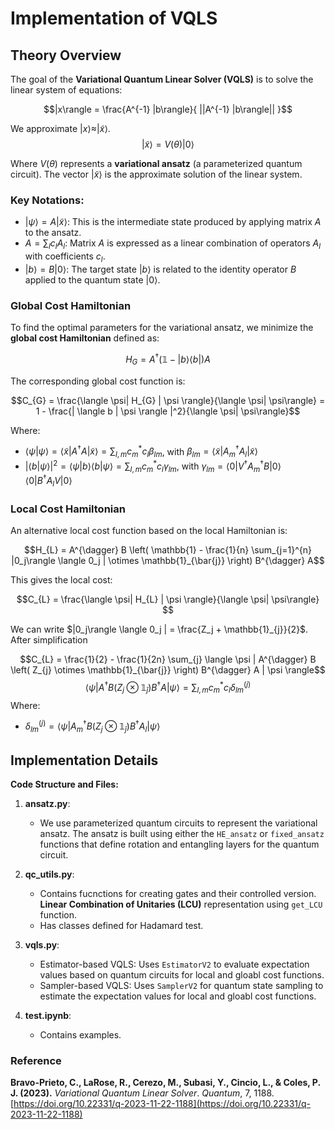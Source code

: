 # Implementation of VQLS

## Theory Overview
The goal of the **Variational Quantum Linear Solver (VQLS)** is to solve the linear system of equations:

$$|x\rangle = \frac{A^{-1} |b\rangle}{ ||A^{-1} |b\rangle|| }$$

We approximate $|x\rangle \approx |\tilde{x}\rangle$.
$$|\tilde{x}\rangle = V(\theta) |0\rangle$$

Where $V(\theta)$ represents a **variational ansatz** (a parameterized quantum circuit). The vector $|\tilde{x}\rangle$ is the approximate solution of the linear system.

### Key Notations:
- $|\psi\rangle = A|\tilde{x}\rangle$: This is the intermediate state produced by applying matrix $A$ to the ansatz.
- $A = \sum_{l} c_l A_l$: Matrix $A$ is expressed as a linear combination of operators $A_l$ with coefficients $c_l$.
- $|b\rangle = B|0\rangle$: The target state $|b\rangle$ is related to the identity operator $B$ applied to the quantum state $|0\rangle$.


### Global Cost Hamiltonian

To find the optimal parameters for the variational ansatz, we minimize the **global cost Hamiltonian** defined as:

$$H_{G} = A^{\dagger} (\mathbb{1} - |b\rangle \langle b|) A$$

The corresponding global cost function is:

$$C_{G} = \frac{\langle \psi| H_{G} | \psi \rangle}{\langle \psi| \psi\rangle} = 1 - \frac{| \langle b | \psi \rangle |^2}{\langle \psi| \psi\rangle}$$

Where:
- $\langle \psi| \psi\rangle = \langle \tilde{x}| A^{\dagger} A |\tilde{x}\rangle = \sum_{l,m} c_{m}^{*} c_{l} \beta_{lm}$, with $\beta_{lm} = \langle \tilde{x}| A_{m}^{\dagger} A_{l} |\tilde{x}\rangle$
- $| \langle b | \psi \rangle |^2 = \langle \psi | b \rangle \langle b | \psi \rangle = \sum_{l,m} c_m^{*} c_{l} \gamma_{lm}$, with $\gamma_{lm} = \langle 0| V^{\dagger} A_{m}^{\dagger} B | 0 \rangle \langle 0 | B^{\dagger} A_l V|0 \rangle$


### Local Cost Hamiltonian

An alternative local cost function based on the local Hamiltonian is:

$$H_{L} = A^{\dagger} B \left( \mathbb{1} - \frac{1}{n} \sum_{j=1}^{n} |0_j\rangle \langle 0_j | \otimes \mathbb{1}_{\bar{j}} \right) B^{\dagger} A$$

This gives the local cost:

$$C_{L} = \frac{\langle \psi| H_{L} | \psi \rangle}{\langle \psi| \psi\rangle} $$

We can write $|0_j\rangle \langle 0_j | = \frac{Z_j + \mathbb{1}_{j}}{2}$. After simplification

$$C_{L} = \frac{1}{2} - \frac{1}{2n} \sum_{j} \langle \psi | A^{\dagger} B \left( Z_{j} \otimes \mathbb{1}_{\bar{j}} \right) B^{\dagger} A | \psi \rangle$$
$$\langle \psi | A^{\dagger} B \left( Z_{j} \otimes \mathbb{1}_{\bar{j}} \right) B^{\dagger} A | \psi \rangle = \sum_{l,m} c_m^{*} c_l \delta_{lm}^{(j)} $$
Where:
- $\delta_{lm}^{(j)} = \langle \psi | A_m^{\dagger} B \left( Z_{j} \otimes \mathbb{1}_{\bar{j}} \right) B^{\dagger} A_l | \psi \rangle$


## Implementation Details

**Code Structure and Files:**

1. **ansatz.py**:
    - We use parameterized quantum circuits to represent the variational ansatz. The ansatz is built using either the `HE_ansatz` or `fixed_ansatz` functions that define rotation and entangling layers for the quantum circuit.

2. **qc_utils.py**:
    - Contains fucnctions for creating gates and their controlled version.  **Linear Combination of Unitaries (LCU)** representation using `get_LCU` function.
    - Has classes defined for Hadamard test.

3. **vqls.py**:
    - Estimator-based VQLS: Uses `EstimatorV2` to evaluate expectation values based on quantum circuits for local and gloabl cost functions.
    - Sampler-based VQLS: Uses `SamplerV2` for quantum state sampling to estimate the expectation values for local and gloabl cost functions.

4. **test.ipynb**:
    - Contains examples.

### Reference

**Bravo-Prieto, C., LaRose, R., Cerezo, M., Subasi, Y., Cincio, L., & Coles, P. J. (2023).** *Variational Quantum Linear Solver*. *Quantum*, 7, 1188. [https://doi.org/10.22331/q-2023-11-22-1188](https://doi.org/10.22331/q-2023-11-22-1188)

